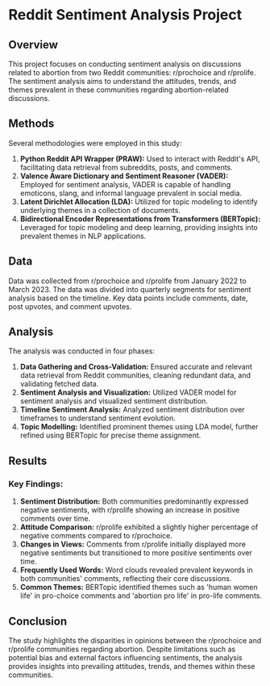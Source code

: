 # Reddit Sentiment Analysis Project

## Overview
This project focuses on conducting sentiment analysis on discussions related to abortion from two Reddit communities: r/prochoice and r/prolife. The sentiment analysis aims to understand the attitudes, trends, and themes prevalent in these communities regarding abortion-related discussions.

## Methods
Several methodologies were employed in this study:

1. **Python Reddit API Wrapper (PRAW):** Used to interact with Reddit's API, facilitating data retrieval from subreddits, posts, and comments.
2. **Valence Aware Dictionary and Sentiment Reasoner (VADER):** Employed for sentiment analysis, VADER is capable of handling emoticons, slang, and informal language prevalent in social media.
3. **Latent Dirichlet Allocation (LDA):** Utilized for topic modeling to identify underlying themes in a collection of documents.
4. **Bidirectional Encoder Representations from Transformers (BERTopic):** Leveraged for topic modeling and deep learning, providing insights into prevalent themes in NLP applications.

## Data
Data was collected from r/prochoice and r/prolife from January 2022 to March 2023. The data was divided into quarterly segments for sentiment analysis based on the timeline. Key data points include comments, date, post upvotes, and comment upvotes.

## Analysis
The analysis was conducted in four phases:

1. **Data Gathering and Cross-Validation:** Ensured accurate and relevant data retrieval from Reddit communities, cleaning redundant data, and validating fetched data.
2. **Sentiment Analysis and Visualization:** Utilized VADER model for sentiment analysis and visualized sentiment distribution.
3. **Timeline Sentiment Analysis:** Analyzed sentiment distribution over timeframes to understand sentiment evolution.
4. **Topic Modelling:** Identified prominent themes using LDA model, further refined using BERTopic for precise theme assignment.

## Results
### Key Findings:
1. **Sentiment Distribution:** Both communities predominantly expressed negative sentiments, with r/prolife showing an increase in positive comments over time.
2. **Attitude Comparison:** r/prolife exhibited a slightly higher percentage of negative comments compared to r/prochoice.
3. **Changes in Views:** Comments from r/prolife initially displayed more negative sentiments but transitioned to more positive sentiments over time.
4. **Frequently Used Words:** Word clouds revealed prevalent keywords in both communities' comments, reflecting their core discussions.
5. **Common Themes:** BERTopic identified themes such as 'human women life' in pro-choice comments and 'abortion pro life' in pro-life comments.

## Conclusion
The study highlights the disparities in opinions between the r/prochoice and r/prolife communities regarding abortion. Despite limitations such as potential bias and external factors influencing sentiments, the analysis provides insights into prevailing attitudes, trends, and themes within these communities.
